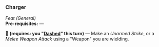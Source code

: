 ### Charger
*Feat (General)*  
**Pre-requisites:** —  

🔵 **(requires: you "[Dashed]" this turn)** — Make an *Unarmed Strike*, or a *Melee Weapon Attack* using a "Weapon" you are wielding.

[Dashed]: ../../Rules/Encounters/Actions/Dash.md
